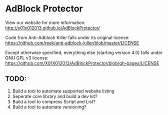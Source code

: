 # AdBlock Protector

View our website for more information: http://x01x012013.github.io/AdBlockProtector/

Code from Anti-Adblock Killer falls under its original license: https://github.com/reek/anti-adblock-killer/blob/master/LICENSE

Except otherwise specified, everything else (starting version 4.0) falls under GNU GPL v3 license: https://github.com/X01X012013/AdBlockProtector/blob/gh-pages/LICENSE

## TODO: 

1. Build a tool to automate supported website listing
2. Seperate core library and build a dev kit?
3. Build a tool to compress Script and List?
4. Build a tool to automate versioning?
